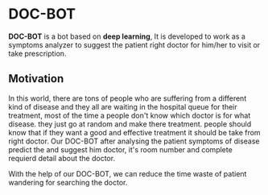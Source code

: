 # DOC-BOT
**DOC-BOT** is a bot based on **deep learning**, It is developed to work as a symptoms analyzer to suggest the patient right doctor for him/her to visit or take prescription.

## Motivation
In this world, there are tons of people who are suffering from a different kind of disease and they all are waiting in the hospital queue for their treatment, most of the time a people don't know which doctor is for what disease. they just go at random and make there treatment. people should know that if they want a good and effective treatment it should be take from right doctor. Our DOC-BOT after analysing the patient symptoms of disease predict the and suggest him doctor, it's room number and complete requierd detail about the doctor.

With the help of our DOC-BOT, we can reduce the time waste of patient wandering for searching the doctor.


